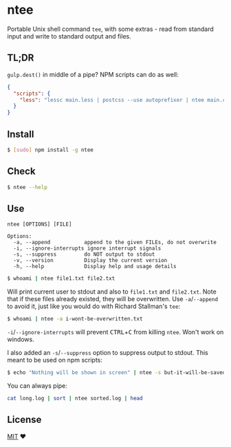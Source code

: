 ntee
====

Portable Unix shell command `tee`, with some extras - read from standard input and write to standard output and files.

## TL;DR

`gulp.dest()` in middle of a pipe? NPM scripts can do as well:

```json
{
  "scripts": {
    "less": "lessc main.less | postcss --use autoprefixer | ntee main.css |  cleancss > main.min.css"
  }
}

```

## Install

```bash
$ [sudo] npm install -g ntee
```

## Check

```bash
$ ntee --help
```

## Use

```
ntee [OPTIONS] [FILE]

Options:
  -a, --append           append to the given FILEs, do not overwrite
  -i, --ignore-interrupts ignore interrupt signals
  -s, --suppress         do NOT output to stdout
  -v, --version          Display the current version
  -h, --help             Display help and usage details
```


```bash
$ whoami | ntee file1.txt file2.txt
```

Will print current user to stdout and also to `file1.txt` and `file2.txt`. Note that if these files already existed, they will be overwritten. Use `-a`/`--append` to avoid it, just like you would do with Richard Stallman's `tee`:

```bash
$ whoami | ntee -a i-wont-be-overwritten.txt
```

`-i`/`--ignore-interrupts` will prevent <kbd>CTRL</kbd>+<kbd>C</kbd> from killing `ntee`. Won't work on windows.

I also added an `-s`/`--suppress` option to suppress output to stdout. This meant to be used on npm scripts:

```bash
$ echo "Nothing will be shown in screen" | ntee -s but-it-will-be-saved-here.txt
```

You can always pipe:

```bash
cat long.log | sort | ntee sorted.log | head
```

## License

[MIT](./README.md) ♥